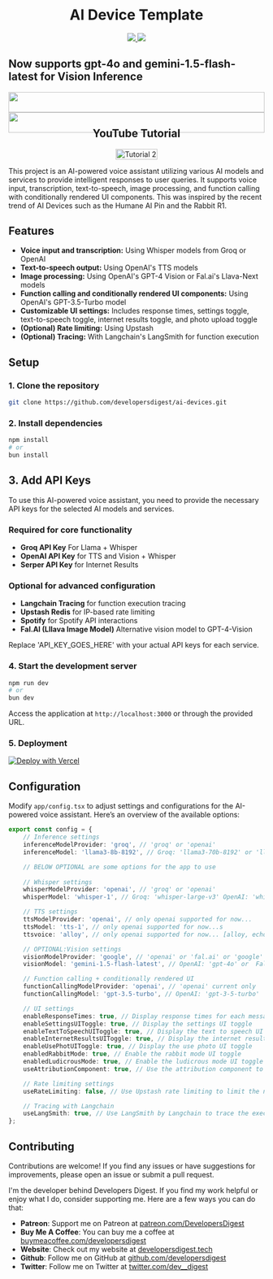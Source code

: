 <h1 align="center">AI Device Template</h1>
<div>
    <div align="center">
        <a href="https://twitter.com/dev__digest">
            <img src="https://img.shields.io/badge/X/Twitter-000000?style=for-the-badge&logo=x&logoColor=white" />
        </a>
        <a href="https://www.youtube.com/@developersdigest">
            <img src="https://img.shields.io/badge/YouTube-FF0000?style=for-the-badge&logo=youtube&logoColor=white" />
        </a>
    </div>
</div>
<h2 style="display: flex; justify-content: center; align-items: left; width: 100%;">Now supports gpt-4o and gemini-1.5-flash-latest for Vision Inference</h2>
<div style="display: flex; justify-content: center; align-items: left; width: 100%;" >
    <div align="center" style="width:100%"> 
        <a href="https://www.youtube.com/@developersdigest" >
            <img src="https://media.giphy.com/media/v1.Y2lkPTc5MGI3NjExMmV0bjdkYzNpcDNka3BoaTFoNDJ3MTl0c3dmN3pqZGdjanh6N3c2YSZlcD12MV9pbnRlcm5hbF9naWZfYnlfaWQmY3Q9Zw/UjkWj9Q6yInxQHp1tY/giphy.gif" style="width: 100%; height: auto;"/>
        </a>
        <a href="https://twitter.com/dev__digest" >
            <img src="https://media.giphy.com/media/v1.Y2lkPTc5MGI3NjExbzZtaTB5eHVzcjlnaHQ5b2c5OGJqeG9kcTk3N3V4eG5xY25mdHlpayZlcD12MV9pbnRlcm5hbF9naWZfYnlfaWQmY3Q9Zw/GIcUHNXLsv0pEHHQ2i/giphy.gif" style="width: 100%; height: auto;" />
        </a>
    </div>
</div>

<h2 align="center">YouTube Tutorial</h2>

<div style="display: flex; justify-content: center; align-items: left;" >
    <a href="https://youtu.be/CXDFGyO2FUI">
        <img src="https://img.youtube.com/vi/CXDFGyO2FUI/0.jpg" alt="Tutorial 2" style="width: 100%; height: auto;">
    </a>
</div>

This project is an AI-powered voice assistant utilizing various AI models and services to provide intelligent responses to user queries. It supports voice input, transcription, text-to-speech, image processing, and function calling with conditionally rendered UI components. This was inspired by the recent trend of AI Devices such as the Humane AI Pin and the Rabbit R1. 

## Features

- **Voice input and transcription:** Using Whisper models from Groq or OpenAI
- **Text-to-speech output:** Using OpenAI's TTS models
- **Image processing:** Using OpenAI's GPT-4 Vision or Fal.ai's Llava-Next models
- **Function calling and conditionally rendered UI components:** Using OpenAI's GPT-3.5-Turbo model
- **Customizable UI settings:** Includes response times, settings toggle, text-to-speech toggle, internet results toggle, and photo upload toggle
- **(Optional) Rate limiting:** Using Upstash
- **(Optional) Tracing:** With Langchain's LangSmith for function execution

## Setup

### 1. Clone the repository
```bash
git clone https://github.com/developersdigest/ai-devices.git
```

### 2. Install dependencies
```bash
npm install 
# or
bun install
```

## 3. Add API Keys

To use this AI-powered voice assistant, you need to provide the necessary API keys for the selected AI models and services. 

### Required for core functionality
- **Groq API Key** For Llama + Whisper
- **OpenAI API Key** for TTS and Vision + Whisper
- **Serper API Key** for Internet Results 

### Optional for advanced configuration
- **Langchain Tracing** for function execution tracing
- **Upstash Redis** for IP-based rate limiting
- **Spotify** for Spotify API interactions
- **Fal.AI (Lllava Image Model)** Alternative vision model to GPT-4-Vision

Replace 'API_KEY_GOES_HERE' with your actual API keys for each service.

### 4. Start the development server
```bash
npm run dev
# or
bun dev
```

Access the application at `http://localhost:3000` or through the provided URL.

### 5. Deployment

[![Deploy with Vercel](https://vercel.com/button)](https://vercel.com/new/developersdigests-projects/clone?repository-url=https%3A%2F%2Fgithub.com%2Fdevelopersdigest%2Fai-devices&env=GROQ_API_KEY&env=OPENAI_API_KEY&project-name=ai-devices&repository-name=ai-devices)

## Configuration

Modify `app/config.tsx` to adjust settings and configurations for the AI-powered voice assistant. Here’s an overview of the available options:

```typescript
export const config = {
    // Inference settings
    inferenceModelProvider: 'groq', // 'groq' or 'openai'
    inferenceModel: 'llama3-8b-8192', // Groq: 'llama3-70b-8192' or 'llama3-8b-8192'.. OpenAI: 'gpt-4-turbo etc

    // BELOW OPTIONAL are some options for the app to use
    
    // Whisper settings
    whisperModelProvider: 'openai', // 'groq' or 'openai'
    whisperModel: 'whisper-1', // Groq: 'whisper-large-v3' OpenAI: 'whisper-1'

    // TTS settings
    ttsModelProvider: 'openai', // only openai supported for now...
    ttsModel: 'tts-1', // only openai supported for now...s
    ttsvoice: 'alloy', // only openai supported for now... [alloy, echo, fable, onyx, nova, and shimmer]

    // OPTIONAL:Vision settings 
    visionModelProvider: 'google', // 'openai' or 'fal.ai' or 'google'
    visionModel: 'gemini-1.5-flash-latest', // OpenAI: 'gpt-4o' or  Fal.ai: 'llava-next' or  Google: 'gemini-1.5-flash-latest'

    // Function calling + conditionally rendered UI 
    functionCallingModelProvider: 'openai', // 'openai' current only
    functionCallingModel: 'gpt-3.5-turbo', // OpenAI: 'gpt-3-5-turbo'

    // UI settings 
    enableResponseTimes: true, // Display response times for each message
    enableSettingsUIToggle: true, // Display the settings UI toggle
    enableTextToSpeechUIToggle: true, // Display the text to speech UI toggle
    enableInternetResultsUIToggle: true, // Display the internet results UI toggle
    enableUsePhotUIToggle: true, // Display the use photo UI toggle
    enabledRabbitMode: true, // Enable the rabbit mode UI toggle
    enabledLudicrousMode: true, // Enable the ludicrous mode UI toggle
    useAttributionComponent: true, // Use the attribution component to display the attribution of the AI models/services used

    // Rate limiting settings
    useRateLimiting: false, // Use Upstash rate limiting to limit the number of requests per user

    // Tracing with Langchain
    useLangSmith: true, // Use LangSmith by Langchain to trace the execution of the functions in the config.tsx set to true to use.
};
```

## Contributing

Contributions are welcome! If you find any issues or have suggestions for improvements, please open an issue or submit a pull request.

I'm the developer behind Developers Digest. If you find my work helpful or enjoy what I do, consider supporting me. Here are a few ways you can do that:

- **Patreon**: Support me on Patreon at [patreon.com/DevelopersDigest](https://www.patreon.com/DevelopersDigest)
- **Buy Me A Coffee**: You can buy me a coffee at [buymeacoffee.com/developersdigest](https://www.buymeacoffee.com/developersdigest)
- **Website**: Check out my website at [developersdigest.tech](https://developersdigest.tech)
- **Github**: Follow me on GitHub at [github.com/developersdigest](https://github.com/developersdigest)
- **Twitter**: Follow me on Twitter at [twitter.com/dev__digest](https://twitter.com/dev__digest)
